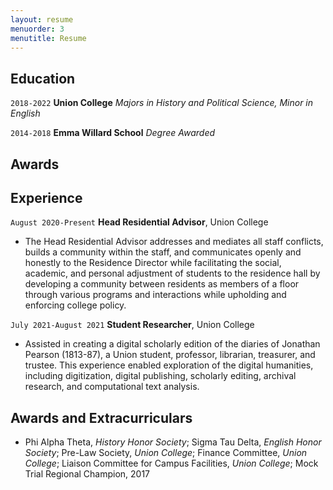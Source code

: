 ```yaml
---
layout: resume
menuorder: 3
menutitle: Resume
---
```


## Education

`2018-2022`
__Union College__
_Majors in History and Political Science, Minor in English_

`2014-2018`
__Emma Willard School__
_Degree Awarded_ 

## Awards

<!-- A list is also available [online](https://scholar.google.co.uk/citations?user=LTOTl0YAAAAJ) -->

## Experience 

`August 2020-Present`
__Head Residential Advisor__, Union College

- The Head Residential Advisor addresses and mediates all staff conflicts, builds a community within the staff, and communicates openly and honestly to the Residence Director while facilitating the social, academic, and personal adjustment of students to the residence hall by developing a community between residents as members of a floor through various programs and interactions while upholding and enforcing college policy.

`July 2021-August 2021`
__Student Researcher__, Union College 

- Assisted in creating a digital scholarly edition of the diaries of Jonathan Pearson (1813-87), a Union student, professor, librarian, treasurer, and trustee.  This experience enabled exploration of the digital humanities, including digitization, digital publishing, scholarly editing, archival research, and computational text analysis.

## Awards and Extracurriculars 

- Phi Alpha Theta, _History Honor Society_; Sigma Tau Delta, _English Honor Society_; Pre-Law Society, _Union College_; Finance Committee, _Union College_; Liaison Committee for Campus Facilities, _Union College_; Mock Trial Regional Champion, 2017

<!-- ### Footer

Last updated: May 2013 -->


